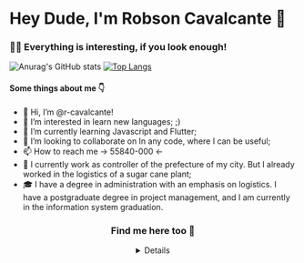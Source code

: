 # Hey Dude, I'm Robson Cavalcante 🖖

### 👨‍💻 Everything is interesting, if you look enough!

   ![Anurag's GitHub stats](https://github-readme-stats.vercel.app/api?username=r-cavalcante&show_icons=true&theme=default)   [![Top Langs](https://github-readme-stats.vercel.app/api/top-langs/?username=r-cavalcante&langs_count=8)](https://github.com/anuraghazra/github-readme-stats)  




#### Some things about me 👇
- 👋 Hi, I’m @r-cavalcante!
- 👀 I’m interested in learn new languages; ;)
- 🌱 I’m currently learning Javascript and Flutter;
- 💞️ I’m looking to collaborate on In any code, where I can be useful;
- 📫 How to reach me -> 55840-000 <-
- 💼 I currently work as controller of the prefecture of my city. But I already worked in the logistics of a sugar cane plant;
- 🎓 I have a degree in administration with an emphasis on logistics. I have a postgraduate degree in project management,
and I am currently in the information system graduation.
 

### <center>Find me here too 👀</center>
<details align="center">
        <!-- Gmail -->
        <a href="mailto:robsoncavalcante162@gmail.com" target="_blank"><img alt="Gmail"
                src="https://img.shields.io/badge/-Gmail-EA4335?style=flat-square&logo=Gmail&logoColor=white">
        </a>
        </a>
        <!-- Instagram -->
        <a href="https://www.instagram.com/robson.cavalcantee/" target="_blank"><img alt="Instagram"
                src="https://img.shields.io/badge/-Instagram-E4405F?style=flat-square&logo=Instagram&logoColor=white">
        </a>
        <!-- Linkedin -->
        <a href="https://www.linkedin.com/in/robson-cavalcante-38a93120b/" target="_blank"><img alt="Linkedin"
                src="https://img.shields.io/badge/-Linkedin-0A66C2?style=flat-square&logo=Linkedin&logoColor=white">
        </a>
        <!-- Youtube -->
        <a href="https://www.youtube.com/channel/UCurn_Pqk9uFmDFmsLl4_ygw" target="_blank"><img alt="Youtube"
                src="https://img.shields.io/badge/-Youtube-FF0000?style=flat-square&logo=Youtube&logoColor=white">
        </a>
    </p>
</details>

